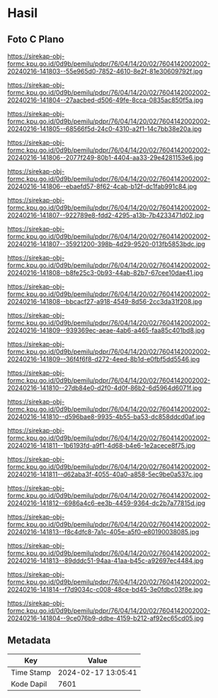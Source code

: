 # Hasil

## Foto C Plano

https://sirekap-obj-formc.kpu.go.id/0d9b/pemilu/pdpr/76/04/14/20/02/7604142002002-20240216-141803--55e965d0-7852-4610-8e2f-81e30609792f.jpg

https://sirekap-obj-formc.kpu.go.id/0d9b/pemilu/pdpr/76/04/14/20/02/7604142002002-20240216-141804--27aacbed-d506-49fe-8cca-0835ac850f5a.jpg

https://sirekap-obj-formc.kpu.go.id/0d9b/pemilu/pdpr/76/04/14/20/02/7604142002002-20240216-141805--68566f5d-24c0-4310-a2f1-14c7bb38e20a.jpg

https://sirekap-obj-formc.kpu.go.id/0d9b/pemilu/pdpr/76/04/14/20/02/7604142002002-20240216-141806--2077f249-80b1-4404-aa33-29e4281153e6.jpg

https://sirekap-obj-formc.kpu.go.id/0d9b/pemilu/pdpr/76/04/14/20/02/7604142002002-20240216-141806--ebaefd57-8f62-4cab-b12f-dc1fab991c84.jpg

https://sirekap-obj-formc.kpu.go.id/0d9b/pemilu/pdpr/76/04/14/20/02/7604142002002-20240216-141807--922789e8-fdd2-4295-a13b-7b4233471d02.jpg

https://sirekap-obj-formc.kpu.go.id/0d9b/pemilu/pdpr/76/04/14/20/02/7604142002002-20240216-141807--35921200-398b-4d29-9520-013fb5853bdc.jpg

https://sirekap-obj-formc.kpu.go.id/0d9b/pemilu/pdpr/76/04/14/20/02/7604142002002-20240216-141808--b8fe25c3-0b93-44ab-82b7-67cee10dae41.jpg

https://sirekap-obj-formc.kpu.go.id/0d9b/pemilu/pdpr/76/04/14/20/02/7604142002002-20240216-141808--bbcacf27-a918-4549-8d56-2cc3da31f208.jpg

https://sirekap-obj-formc.kpu.go.id/0d9b/pemilu/pdpr/76/04/14/20/02/7604142002002-20240216-141809--939369ec-aeae-4ab6-a465-faa85c401bd8.jpg

https://sirekap-obj-formc.kpu.go.id/0d9b/pemilu/pdpr/76/04/14/20/02/7604142002002-20240216-141809--36f4f6f8-d272-4eed-8b1d-e0fbf5dd5546.jpg

https://sirekap-obj-formc.kpu.go.id/0d9b/pemilu/pdpr/76/04/14/20/02/7604142002002-20240216-141810--27db84e0-d2f0-4d0f-86b2-6d5964d6071f.jpg

https://sirekap-obj-formc.kpu.go.id/0d9b/pemilu/pdpr/76/04/14/20/02/7604142002002-20240216-141810--d596bae8-9935-4b55-ba53-dc858ddcd0af.jpg

https://sirekap-obj-formc.kpu.go.id/0d9b/pemilu/pdpr/76/04/14/20/02/7604142002002-20240216-141811--1b6193fd-a9f1-4d68-b4e6-1e2acece8f75.jpg

https://sirekap-obj-formc.kpu.go.id/0d9b/pemilu/pdpr/76/04/14/20/02/7604142002002-20240216-141811--d62aba3f-4055-40a0-a858-5ec9be0a537c.jpg

https://sirekap-obj-formc.kpu.go.id/0d9b/pemilu/pdpr/76/04/14/20/02/7604142002002-20240216-141812--6986a4c6-ee3b-4459-9364-dc2b7a77815d.jpg

https://sirekap-obj-formc.kpu.go.id/0d9b/pemilu/pdpr/76/04/14/20/02/7604142002002-20240216-141813--f8c4dfc8-7a1c-405e-a5f0-e80190038085.jpg

https://sirekap-obj-formc.kpu.go.id/0d9b/pemilu/pdpr/76/04/14/20/02/7604142002002-20240216-141813--89dddc51-94aa-41aa-b45c-a92697ec4484.jpg

https://sirekap-obj-formc.kpu.go.id/0d9b/pemilu/pdpr/76/04/14/20/02/7604142002002-20240216-141814--f7d9034c-c008-48ce-bd45-3e0fdbc03f8e.jpg

https://sirekap-obj-formc.kpu.go.id/0d9b/pemilu/pdpr/76/04/14/20/02/7604142002002-20240216-141804--9ce076b9-ddbe-4159-b212-af92ec65cd05.jpg


## Metadata

| Key        | Value               |
| ---------- | ------------------- |
| Time Stamp | 2024-02-17 13:05:41 |
| Kode Dapil | 7601                |



